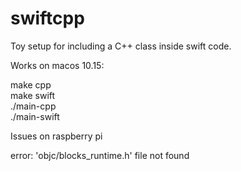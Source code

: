 # swiftcpp

Toy setup for including a C++ class inside swift code. 

Works on macos 10.15:

make cpp <br>
make swift <br>
./main-cpp <br>
./main-swift <br>


Issues on raspberry pi 

error: 'objc/blocks_runtime.h' file not found
